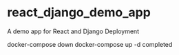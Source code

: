 # react_django_demo_app
A demo app for React and Django Deployment

docker-compose down
docker-compose up -d 
completed
